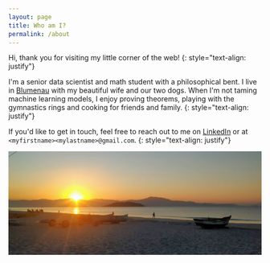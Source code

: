 ```yaml
---
layout: page
title: Who am I?
permalink: /about
---
```


Hi, thank you for visiting my little corner of the web!
{: style="text-align: justify"}

I'm a senior data scientist and math student with a philosophical bent. I live in [Blumenau](https://en.wikipedia.org/wiki/Blumenau) with my beautiful wife and our two dogs. When I'm not taming machine learning models, I enjoy proving theorems, playing with the gymnastics rings and cooking for friends and family.
{: style="text-align: justify"}

If you'd like to get in touch, feel free to reach out to me on [LinkedIn](https://www.linkedin.com/in/mateus-rigo-noriller-093991172/) or at `<myfirstname><mylastname>@gmail.com`.
{: style="text-align: justify"}

<img align="center" src="/assets/img/places/canasvieiras_sunset.jpg" />